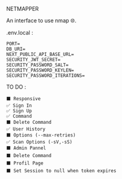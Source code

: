 NETMAPPER

An interface to use nmap 🌐.

.env.local :

```
PORT=
DB_URI=
NEXT_PUBLIC_API_BASE_URL=
SECURITY_JWT_SECRET=
SECURITY_PASSWORD_SALT=
SECURITY_PASSWORD_KEYLEN=
SECURITY_PASSWORD_ITERATIONS=
```

TO DO :

```
⬛ Responsive
✅ Sign In
✅ Sign Up
✅ Command
⬛ Delete Command
✅ User History
⬛ Options (--max-retries)
✅ Scan Options (-sV,-sS)
⬛ Admin Pannel
⬛ Delete Command
⬛ Profil Page
⬛ Set Session to null when token expires
```
